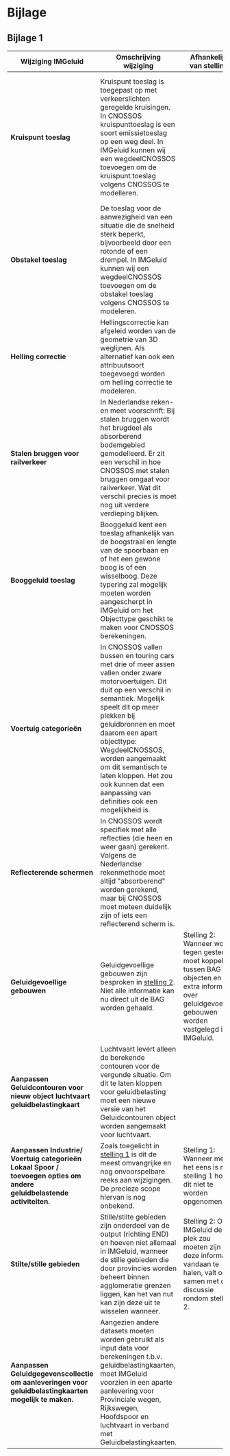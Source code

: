 # Bijlage
## Bijlage 1
| **Wijziging IMGeluid**                                                                                                  | **Omschrijving wijziging**                                                                                                                                                                                                                                                                                                                                                              | **Afhankelijk van stelling**                                                                                                                               | **Verdieping**                                                                                                                                                                                          |
|-------------------------------------------------------------------------------------------------------------------------|-----------------------------------------------------------------------------------------------------------------------------------------------------------------------------------------------------------------------------------------------------------------------------------------------------------------------------------------------------------------------------------------|------------------------------------------------------------------------------------------------------------------------------------------------------------|---------------------------------------------------------------------------------------------------------------------------------------------------------------------------------------------------------|
| **Kruispunt toeslag**                                                                                                   | Kruispunt toeslag is toegepast op met verkeerslichten geregelde kruisingen. In CNOSSOS kruispunttoeslag is een soort emissietoeslag op een weg deel. In IMGeluid kunnen wij een wegdeelCNOSSOS toevoegen om de kruispunt toeslag volgens CNOSSOS te modelleren.                                                                                                                          |                                                                                                                                                            | Verder uitzoeken hoe het kruispunt als apart object kan worden uitgewerkt voor het berekeningen volgens Nederlandse reken- en meetvoorschrift. Voor CNOSSOS modeleren en als een attribuutsoort voor kruisppunttoeslag.  |
| **Obstakel toeslag**                                                                                                    | De toeslag voor de aanwezigheid van een situatie die de snelheid sterk beperkt, bijvoorbeeld door een rotonde of een drempel. In IMGeluid kunnen wij een wegdeelCNOSSOS toevoegen om de obstakel toeslag volgens CNOSSOS te modeleren.                                                                                                                                                  |                                                                                                                                                            | Verder uitzoeken of obstakel toeslag als een attribuutsoort aan een wegdeelCNOSSOS toegevoegd kan worden.                                                            |
| **Helling correctie**                                                                                                   | Hellingscorrectie kan afgeleid worden van de geometrie van 3D weglijnen. Als alternatief kan ook een attribuutsoort toegevoegd worden om helling correctie te modeleren.                                                                                                                                                                                                                |                                                                                                                                                            | Verder uitzoeken of dit voor Nederland van toepassing is.                                                                                                      |
| **Stalen bruggen voor railverkeer**                                                                                     | In Nederlandse reken- en meet voorschrift: Bij stalen bruggen wordt het brugdeel als absorberend bodemgebied gemodelleerd. Er zit een verschil in hoe CNOSSOS met stalen bruggen omgaat voor railverkeer. Wat dit verschil precies is moet nog uit verdere verdieping blijken.                                                                                                           |                                                                                                                                                            | Verdere verdieping zoeken naar het precieze verschil.                                                                                                                                                   |
| **Booggeluid toeslag**                                                                                                  | Booggeluid kent een toeslag afhankelijk van de boogstraal en lengte van de spoorbaan en of het een gewone boog is of een wisselboog. Deze typering zal mogelijk moeten worden aangescherpt in IMGeluid om het Objecttype geschikt te maken voor CNOSSOS berekeningen.                                                                                                                       |                                                                                                                                                            | Uitzoeken waar deze aanpassingen het best gemaakt kunnen worden. Nieuw objecttype voor CNOSSOS of extra attribuut?                                                                                      |
| **Voertuig categorieën**                                                                                                | In CNOSSOS vallen bussen en touring cars met drie of meer assen vallen onder zware motorvoertuigen. Dit duit op een verschil in semantiek. Mogelijk speelt dit op meer plekken bij geluidbronnen en moet daarom een apart objecttype: WegdeelCNOSSOS, worden aangemaakt om dit semantisch te laten kloppen. Het zou ook kunnen dat een aanpassing van definities ook een mogelijkheid is. |                                                                                                                                                            | Onderzoeken of definities moeten worden aangepast binnen de waardelijst of dat bijvoobeeld het hele wegdeel een apart objecttype moet worden.                                                           |
| **Reflecterende schermen**                                                                                              | In CNOSSOS wordt specifiek met alle reflecties (die heen en weer gaan) gerekent. Volgens de Nederlandse rekenmethode moet altijd "absorberend" worden gerekend, maar bij CNOSSOS moet meteen duidelijk zijn of iets een reflecterend scherm is.                                                                                                                                          |                                                                                                                                                            | Onderzoeken of extra attribuut moet worden toegevoegd aan schermdeel.                                                                                                                                                                     |
| **Geluidgevoellige gebouwen**                                                                                           | Geluidgevoellige gebouwen zijn besproken in [stelling 2](https://geonovum.github.io/IMG/END/#geluidgevoellige-gebouwen). Niet alle informatie kan nu direct uit de BAG worden gehaald.                                                                                                                                                                                                                                                         | Stelling 2: Wanneer wordt tegen gestemd moet koppeling tussen BAG objecten en extra informatie over geluidgevoelige gebouwen worden vastgelegd in IMGeluid. | Uitzoeken hoe meer gedetailleerde gegevens over het gebruiksdoel kunnen worden verwerkt. In gesprek gaan met de BAG over mogelijke uitbreiding. Indien tegen stelling wordt gestemd                     |
| **Aanpassen Geluidcontouren voor nieuw object luchtvaart geluidbelastingkaart**                                         | Luchtvaart levert alleen de berekende contouren voor de vergunde situatie. Om dit te laten kloppen voor geluidbelasting moet een nieuwe versie van het Geluidcontouren object worden aangemaakt voor luchtvaart.                                                                                                                                                                         |                                                                                                                                                            |                                                                                                                                                                                                         |
| **Aanpassen Industrie/ Voertuig categorieën Lokaal Spoor / toevoegen opties om andere geluidbelastende activiteiten.**  | Zoals toegelicht in [stelling 1](https://geonovum.github.io/IMG/END/#geluidgeggevens-voor-agglomeratie-gemeenten) is dit de meest omvangrijke en nog onvoorspelbare reeks aan wijzigingen. De precieze scope hiervan is nog onbekend.                                                                                                                                                                                                                              | Stelling 1: Wanneer men het eens is met stelling 1 hoeft dit niet te worden opgenomen.                                                                     |                                                                                                                                                                                                         |
| **Stilte/stille gebieden**                                                                                              | Stille/stilte gebieden zijn onderdeel van de output (richting END) en hoeven niet allemaal in IMGeluid, wanneer de stille gebieden die door provincies worden beheert binnen agglomeratie grenzen liggen, kan het van nut kan zijn deze uit te wisselen wanneer.                                                                                                                                                                                                                                                                                                                      | Stelling 2: Of IMGeluid de plek zou moeten zijn om deze informatie vandaan te halen, valt ook samen met de discussie rondom stelling 2.                                                                                                                                                 | Uitzoeken: kan informatie ook uit het DSO worden gehaald of komt deze situatie in de praktijk niet voor.                                                                                                                              |
| **Aanpassen Geluidgegevenscollectie om aanleveringen voor geluidbelastingkaarten mogelijk te maken.**                   | Aangezien andere datasets moeten worden gebruikt als input data voor berekeningen t.b.v. geluidbelastingkaarten, moet IMGeluid voorzien in een aparte aanlevering voor Provinciale wegen, Rijkswegen, Hoofdspoor en luchtvaart in verband met Geluidbelastingkaarten.                                                                                                                             |                                                                                                                                                            |                                                                                                                                                                                                         |
